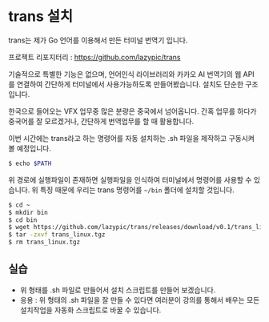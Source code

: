 # trans 설치
trans는 제가 Go 언어를 이용해서 만든 터미널 번역기 입니다.

프로젝트 리포지터리 : https://github.com/lazypic/trans

기술적으로 특별한 기능은 없으며, 언어인식 라이브러리와 카카오 AI 번역기의 웹 API를 연결하여 간단하게 터미널에서 사용가능하도록 만들어봤습니다. 설치도 단순한 구조입니다.

한국으로 들어오는 VFX 업무중 많은 분량은 중국에서 넘어옵니다. 간혹 업무를 하다가 중국어를 잘 모르겠거나, 간단하게 번역업무를 할 때 활용합니다.

이번 시간에는 trans라고 하는 명령어를 자동 설치하는 .sh 파일을 제작하고 구동시켜볼 예정입니다.

```bash
$ echo $PATH
```

위 경로에 실행파일이 존재하면 실행파일을 인식하여 터미널에서 명령어를 사용할 수 있습니다.
위 특징 때문에 우리는 trans 명령어를 `~/bin` 폴더에 설치할 것입니다.

```bash
$ cd ~
$ mkdir bin
$ cd bin
$ wget https://github.com/lazypic/trans/releases/download/v0.1/trans_linux.tgz
$ tar -zxvf trans_linux.tgz
$ rm trans_linux.tgz
```

## 실습
- 위 형태를 .sh 파일로 만들어서 설치 스크립트를 만들어 보겠습니다.
- 응용 : 위 형태의 .sh 파일을 잘 만들 수 있다면 여러분이 강의를 통해서 배우는 모든 설치작업을 자동화 스크립트로 바꿀 수 있습니다.
